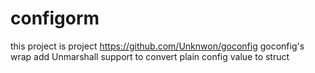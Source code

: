 # configorm
this project is project https://github.com/Unknwon/goconfig  goconfig's wrap add Unmarshall support to convert plain config value to struct
